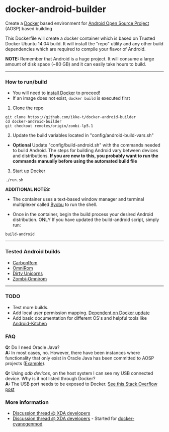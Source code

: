 docker-android-builder
==================

Create a [Docker](https://www.docker.io) based environment for [Android Open Source Project](https://source.android.com/index.html) (AOSP) based building

This Dockerfile will create a docker container which is based on Trusted Docker Ubuntu 14.04 build.
It will install the "repo" utility and any other build dependencies which are required to compile your flavor of Android.

**NOTE:** Remember that Android is a huge project. It will consume a large amount of disk space (~80 GB) and it can easily take hours to build.

---

### How to run/build 

* You will need to [install Docker](https://www.docker.io/gettingstarted) to proceed!
* If an image does not exist, ```docker build``` is executed first

1. Clone the repo
```
git clone https://github.com/ikke-t/docker-android-builder
cd docker-android-builder
git checkout remotes/origin/zombi-lp5.1
```

2. Update the build variables located in "config/android-build-vars.sh"
  * **Optional** Update "config/build-android.sh" with the commands needed to build Android.  The steps for building Android vary between devices and distributions.  **If you are new to this, you probably want to run the commands manually before using the automated build file**

3. Start up Docker
```
./run.sh
```

**ADDITIONAL NOTES:**  
* The container uses a text-based window manager and terminal multiplexer called [Byobu](http://byobu.co/) to run the shell.

* Once in the container, begin the build process your desired Android distribution.  ONLY If you have updated the build-android script, simply run:
```
build-android
```
---

### Tested Android builds
* [CarbonRom](https://carbonrom.org)
* [OmniRom](http://omnirom.org)
* [Dirty Unicorns](http://dirtyunicorns.com/dusite)
* [Zombi-Omnirom](http://forum.xda-developers.com/transformer-tf700/development/rom-t3006593)

---

### TODO
* Test more builds.
* Add local user permission mapping. [Dependent on Docker update](https://github.com/docker/docker/pull/5910)
* Add basic documentation for different OS's and helpful tools like [Android-Kitchen](https://github.com/dsixda/Android-Kitchen)

### FAQ
**Q:** Do I need Oracle Java?  
**A:** In most cases, no.  However, there have been instances where functionality that only exist in Oracle Java has been committed to AOSP projects ([Example](https://github.com/CyanogenMod/android_external_bouncycastle/commit/57c3bb556ef873a72010d6022edddc14e6bba9be)).  

**Q:** Using *adb devices*, on the host system I can see my USB connected device.  Why is it not listed through Docker?  
**A:** The USB port needs to be exposed to Docker.  [See this Stack Overflow post](http://stackoverflow.com/questions/17792161/is-it-possible-to-expose-a-usb-device-to-a-lxc-docker-container)

### More information

* [Discussion thread @ XDA developers](http://forum.xda-developers.com/transformer-tf700/development/easy-build-environment-docker-zombi-omni-t3062679)
* [Discussion thread @ XDA developers](http://forum.xda-developers.com/showthread.php?t=2650345) - Started for [docker-cyanogenmod](https://github.com/stucki/docker-cyanogenmod)

